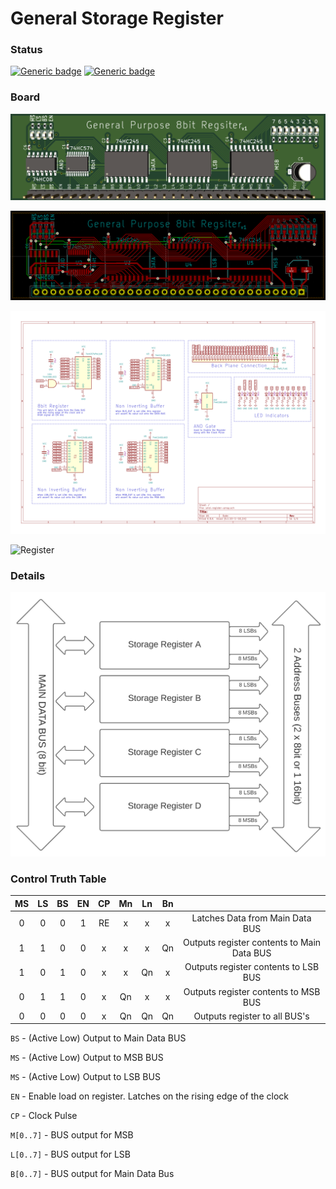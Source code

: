 # General Storage Register

### Status

[![Generic badge](https://img.shields.io/badge/Status-In_Progress-yellow.svg)](https://shields.io/) [![Generic badge](https://img.shields.io/badge/PCB-Shipping-yellow.svg)](https://shields.io/)

### Board
![Register](https://github.com/theWickedWebDev/8-bit-computer/blob/master/modules/register/3d.png?raw=true)

![Register](https://github.com/theWickedWebDev/8-bit-computer/blob/master/modules/register/pcb.png?raw=true)

![Register](https://github.com/theWickedWebDev/8-bit-computer/blob/master/modules/register/schematic.svg?raw=true)

![Register](https://github.com/theWickedWebDev/8-bit-computer/blob/master/modules/register/fabrication.svg?raw=true)

### Details

![Register](https://github.com/theWickedWebDev/8-bit-computer/blob/master/modules/register/chart.png?raw=true)

### Control Truth Table

| MS | LS | BS | EN | CP | Mn | Ln | Bn |                                            |
|:--:|:--:|:--:|:--:|:--:|:--:|:--:|:--:|:------------------------------------------:|
|  0 |  0 |  0 |  1 | RE |  x |  x |  x | Latches Data from Main Data BUS            |
|  1 |  1 |  0 |  0 |  x |  x |  x | Qn | Outputs register contents to Main Data BUS |
|  1 |  0 |  1 |  0 |  x |  x | Qn |  x | Outputs register contents to LSB BUS       |
|  0 |  1 |  1 |  0 |  x | Qn |  x |  x | Outputs register contents to MSB BUS       |
|  0 |  0 |  0 |  0 |  x | Qn | Qn | Qn | Outputs register to all BUS's              |


`BS` - (Active Low) Output to Main Data BUS

`MS` - (Active Low) Output to MSB BUS

`MS` - (Active Low) Output to LSB BUS

`EN` - Enable load on register. Latches on the rising edge of the clock

`CP` - Clock Pulse

`M[0..7]` - BUS output for MSB

`L[0..7]` - BUS output for LSB

`B[0..7]` - BUS output for Main Data Bus

